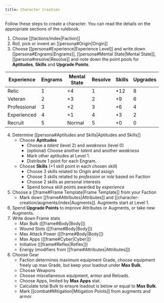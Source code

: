 ```yaml
---
title: Character Creation
---
```

Follow these steps to create a character. You can read the details on the appropriate sections of the rulebook.

1. Choose [[factions/index|Faction]]
2. Roll, pick or invent an [[persona#Origin|Origin]]
3. Choose [[persona#Experience|Experience Level]] and write down [[persona#Engrams|Engrams]], [[persona#Mental State|Mental State]], [[persona#resolve|Resolve]] and note down the point pools for **Aptitudes**, **Skills** and **Upgrade Points**.

| Experience   | Engrams | Mental State | Resolve | Skills | Upgrades |
| ------------ | ------- | ------------ | ------- | ------ | -------- |
| Relic        | 1       | +4           | 1       | +12    | 8        |
| Veteran      | 2       | +3           | 2       | +9     | 6        |
| Professional | 3       | +2           | 3       | +6     | 4        |
| Experienced  | 4       | +1           | 4       | +3     | 2        |
| Recruit      | 5       | Normal       | 5       | +0     | 0        |
 
4. Determine [[persona#Aptitudes and Skills|Aptitudes and Skills]]
	- Choose **Aptitudes**
		- Choose a *talent* (level 2) and *weakness* (level 0)
		- (optional) Choose another *talent* and another *weakness*
		- Mark other aptitudes at Level 1.
		- Distribute 1 point for each Engram.
	- Choose **Skills** (+1 skill point in each chosen skill)
		- Choose 3 skills related to *Origin* and assign
		- Choose 3 skills related to *profession* or *role* based on Faction
		- Choose 2 skills as personal interests
		- Spend bonus skill points awarded by *experience*
1. Choose a [[frame#Frame Template|Frame Template]] from your Faction
	- Mark down [[frame#Attributes|Attributes]] and [[character-creation/augments/index|Augments]]. Augments start at Level 1.
2. Spend **Upgrade Points** to improve Attributes or Augments, or take new Augments.
3. Write down Frame stats
	- Max Bulk ([[frame#Body|Body]])
	- Wound Slots ([[frame#Body|Body]])
	- Max Attack Power ([[frame#Body|Body]])
	- Max Apps ([[frame#Cyber|Cyber]]) 
	- Initiative ([[frame#Reflex|Reflex]])
	- Energy (modifiers from [[frame#Attributes|Attributes]])
4. Choose Gear
	- Faction determines maximum equipment Grade, choose equipment freely up max Grade, but keep your loadout under **Max Bulk**.
	- Choose Weapons
	- Choose miscellaneous equipment, armor and Reloads.
	- Choose Apps, limited by **Max Apps** stat.
	- Calculate total Bulk to ensure loadout is below or equal to **Max Bulk**.
	- Mark [[combat#Mitigation|Mitigation Points]] from augments and armor.
